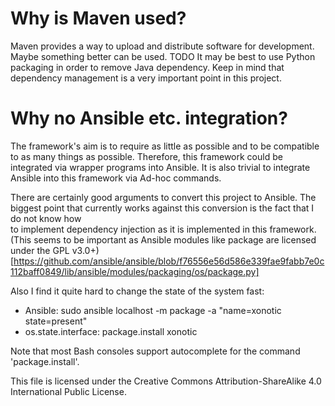 # Why is Maven used?
Maven provides a way to upload and distribute software for development.
Maybe something better can be used.
TODO It may be best to use Python packaging in order to remove Java dependency.
Keep in mind that dependency management 
is a very important point in this project.

# Why no Ansible etc. integration?
The framework's aim is to require as little as possible and to be compatible to as 
many things as possible.
Therefore, this framework could be integrated via wrapper programs into Ansible.
It is also trivial to integrate Ansible into this framework via Ad-hoc commands.

There are certainly good arguments to convert this project to Ansible.
The biggest point that currently works against this conversion is the fact that I do not know how  
to implement dependency injection as it is implemented in this framework.
(This seems to be important as Ansible modules like package are licensed under the GPL v3.0+)[https://github.com/ansible/ansible/blob/f76556e56d586e339fae9fabb7e0c112baff0849/lib/ansible/modules/packaging/os/package.py]

Also I find it quite hard to change the state of the system fast:
* Ansible: sudo ansible localhost -m package -a "name=xonotic state=present"
* os.state.interface: package.install xonotic

Note that most Bash consoles support autocomplete for the command 'package.install'.

This file is licensed under the Creative Commons Attribution-ShareAlike 4.0 International Public License.
